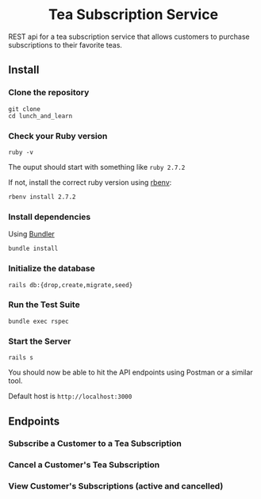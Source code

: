 <h1 align="center">Tea Subscription Service</h1>
REST api for a tea subscription service that allows customers to purchase subscriptions to their favorite teas.

## Install

### Clone the repository

```shell
git clone
cd lunch_and_learn
```

### Check your Ruby version

```shell
ruby -v
```

The ouput should start with something like `ruby 2.7.2`

If not, install the correct ruby version using [rbenv](https://github.com/rbenv/rbenv):

```shell
rbenv install 2.7.2
```

### Install dependencies

Using [Bundler](https://github.com/bundler/bundler)

```shell
bundle install
```

### Initialize the database

```shell
rails db:{drop,create,migrate,seed}
```

### Run the Test Suite

```shell
bundle exec rspec
```
### Start the Server

```shell
rails s
```

You should now be able to hit the API endpoints using Postman or a similar tool.

Default host is `http://localhost:3000`

## Endpoints
### Subscribe a Customer to a Tea Subscription
### Cancel a Customer's Tea Subscription
### View Customer's Subscriptions (active and cancelled)